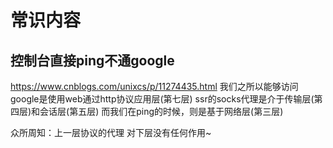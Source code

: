 <!--
 * @Author: your name
 * @Date: 2020-11-21 15:14:42
 * @LastEditTime: 2020-11-21 15:16:18
 * @LastEditors: Please set LastEditors
 * @Description: 常识内容
 * @FilePath: \garbage-book\on_the_job\归类\服务器\常识.md
-->

# 常识内容

## 控制台直接ping不通google

<https://www.cnblogs.com/unixcs/p/11274435.html>
我们之所以能够访问google是使用web通过http协议应用层(第七层)
ssr的socks代理是介于传输层(第四层)和会话层(第五层)
而我们在ping的时候，则是基于网络层(第三层)

众所周知：上一层协议的代理 对下层没有任何作用~
